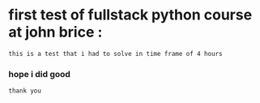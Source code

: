 # first test of fullstack python course at john brice : 
    this is a test that i had to solve in time frame of 4 hours 

### hope i did good


    thank you 
